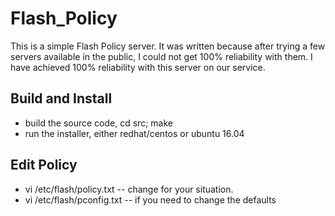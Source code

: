 # Flash_Policy
This is a simple Flash Policy server.  It was written because after trying a few servers available in the public, I could not get 100% reliability with them.   I have achieved 100% reliability with this server on our service.

## Build and Install
 * build the source code, cd src; make
 * run the installer, either redhat/centos or ubuntu 16.04
 
 ## Edit Policy
  * vi /etc/flash/policy.txt    -- change for your situation.
  * vi /etc/flash/pconfig.txt   -- if you need to change the defaults
 

